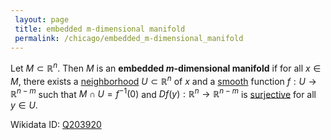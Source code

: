 ```yaml
---
 layout: page
 title: embedded m-dimensional manifold
 permalink: /chicago/embedded_m-dimensional_manifold
---
```

Let $M\subset\mathbb R^n$. Then $M$ is an **embedded $m$-dimensional manifold** if for all $x\in M$, there exists a [neighborhood](https://defsmath.github.io/DefsMath/neighborhood) $U \subset\mathbb R^n$ of $x$ and a [smooth](https://defsmath.github.io/DefsMath/smooth) function $f:U\to\mathbb R^{n-m}$  such that $M\cap U = f^{-1}(0)$ and $Df(y):\mathbb R^n\to\mathbb R^{n-m}$ is [surjective](https://defsmath.github.io/DefsMath/surjective) for all $y \in U$.

Wikidata ID: [Q203920](https://www.wikidata.org/wiki/Q203920)